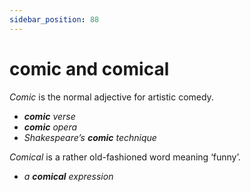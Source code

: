 ```yaml
---
sidebar_position: 88
---
```


# comic and comical

*Comic* is the normal adjective for artistic comedy.

- ***comic** verse*
- ***comic** opera*
- *Shakespeare’s **comic** technique*

*Comical* is a rather old-fashioned word meaning ‘funny’.

- *a **comical** expression*
